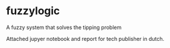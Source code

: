 # fuzzylogic
A fuzzy system that solves the tipping problem


Attached jupyer notebook and report for tech publisher in dutch. 
